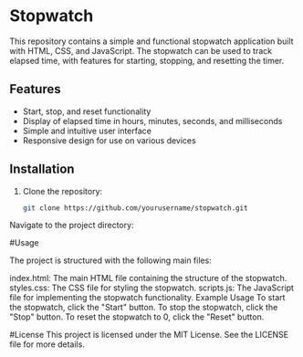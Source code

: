 # Stopwatch

This repository contains a simple and functional stopwatch application built with HTML, CSS, and JavaScript. The stopwatch can be used to track elapsed time, with features for starting, stopping, and resetting the timer.

## Features

- Start, stop, and reset functionality
- Display of elapsed time in hours, minutes, seconds, and milliseconds
- Simple and intuitive user interface
- Responsive design for use on various devices

## Installation

1. Clone the repository:
   ```bash
   git clone https://github.com/yourusername/stopwatch.git
Navigate to the project directory:


#Usage

The project is structured with the following main files:

index.html: The main HTML file containing the structure of the stopwatch.
styles.css: The CSS file for styling the stopwatch.
scripts.js: The JavaScript file for implementing the stopwatch functionality.
Example Usage
To start the stopwatch, click the "Start" button. To stop the stopwatch, click the "Stop" button. To reset the stopwatch to 0, click the "Reset" button.


#License
This project is licensed under the MIT License. See the LICENSE file for more details.
